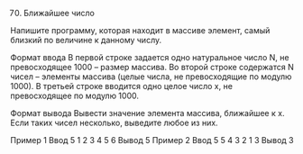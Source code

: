 70. Ближайшее число

Напишите программу, которая находит в массиве элемент, самый близкий по величине к данному числу.

Формат ввода
В первой строке задается одно натуральное число N, не превосходящее 1000 – размер массива. Во второй строке содержатся N чисел – элементы массива (целые числа, не превосходящие по модулю 1000). В третьей строке вводится одно целое число x, не превосходящее по модулю 1000.

Формат вывода
Вывести значение элемента массива, ближайшее к x. Если таких чисел несколько, выведите любое из них.

Пример 1
Ввод
5
1 2 3 4 5
6
Вывод
5
Пример 2
Ввод
5
5 4 3 2 1
3
Вывод
3